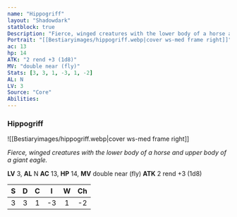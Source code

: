 ```yaml
---
name: "Hippogriff"
layout: "Shadowdark"
statblock: true
Description: "Fierce, winged creatures with the lower body of a horse and upper body of a giant eagle."
Portrait: "[[Bestiaryimages/hippogriff.webp|cover ws-med frame right]]"
ac: 13
hp: 14
ATK: "2 rend +3 (1d8)"
MV: "double near (fly)"
Stats: [3, 3, 1, -3, 1, -2]
AL: N
LV: 3
Source: "Core"
Abilities:
---
```


### Hippogriff

![[Bestiaryimages/hippogriff.webp|cover ws-med frame right]]

_Fierce, winged creatures with the lower body of a horse and upper body of a giant eagle._

**LV** 3, **AL** N
**AC** 13, **HP** 14, **MV** double near (fly)
**ATK** 2 rend +3 (1d8)

|  S  |  D  |  C  |  I  |  W  |  Ch  |
|:---:|:---:|:---:|:---:|:---:|:----:|
| 3 | 3 | 1 | -3 | 1 | -2 |

